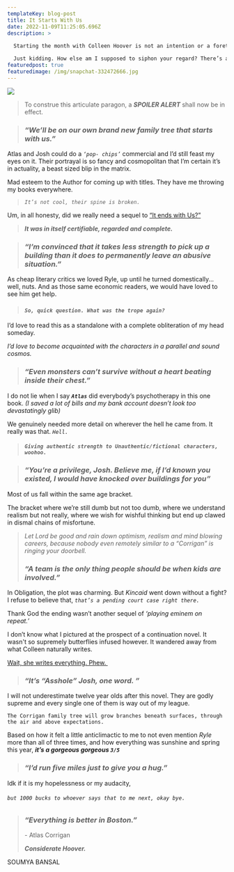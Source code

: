 ```yaml
---
templateKey: blog-post
title: It Starts With Us
date: 2022-11-09T11:25:05.696Z
description: >
  
  Starting the month with Colleen Hoover is not an intention or a forethought or a calculation…

  Just kidding. How else am I supposed to siphon your regard? There’s a lot of endearment and warmth on this side of the boat. It’s visionary, non - naturalistic but above all, fiction. I wasn’t starry eyed by the end of it, but it didn’t let my attention stray at all. This in fact is a promising sequel to Colleen Hoover’s most advocated book, the one that I couldn’t put down even through muscle. Here we go again, Lily.
featuredpost: true
featuredimage: /img/snapchat-332472666.jpg
---
```

![ ](/img/snapchat-332472666.jpg " ")

<!--StartFragment-->

> To construe this articulate paragon, a ***SPOILER ALERT*** shall now be in effect.



> ### ***“We’ll be on our own brand new family tree that starts with us.”***
>
>

Atlas and Josh could do a *`‘pop- chips’`* commercial and I’d still feast my eyes on it. Their portrayal is so fancy and cosmopolitan that I’m certain it’s in actuality, a beast sized blip in the matrix. 

Mad esteem to the Author for coming up with titles. They have me throwing my books everywhere. 



> *`It’s not cool, their spine is broken.`*



Um, in all honesty, did we really need a sequel to [“It ends with Us?”](https://www.colleenhoover.com/portfolio/it-ends-with-us/) 

> ***It was in itself certifiable, regarded and complete.*** 



> ### ***“I’m convinced that it takes less strength to pick up a building than it does to permanently leave an abusive situation.”***



As cheap literary critics we loved Ryle, up until he turned domestically… well, nuts. And as those same economic readers, we would have loved to see him get help. 

> #### *`So, quick question. What was the trope again?`* 



I’d love to read this as a standalone with a complete obliteration of my head someday.

*I’d love to become acquainted with the characters in a parallel and sound cosmos.*



> ### ***“Even monsters can’t survive without a heart beating inside their chest.”***



I do not lie when I say ***`Atlas`*** did everybody’s psychotherapy in this one book. *(I saved a lot of bills and my bank account doesn’t look too devastatingly glib)*



We genuinely needed more detail on wherever the hell he came from. It really was that. *`Hell.`* 

> #### *`Giving authentic strength to Unauthentic/fictional characters, woohoo.`*



> ### ***“You’re a privilege, Josh. Believe me, if I’d known you existed, I would have knocked over buildings for you”***



Most of us fall within the same age bracket.

 The bracket where we’re still dumb but not too dumb, where we understand realism but not really, where we wish for wishful thinking but end up clawed in dismal chains of misfortune.

> *Let Lord be good and rain down optimism, realism and mind blowing careers, because nobody even remotely similar to a “Corrigan” is ringing your doorbell.*  
>
>
>
> ### ***“A team is the only thing people should be when kids are involved.”***



In Obligation, the plot was charming. But *Kincaid* went down without a fight? I refuse to believe that, *`that’s a pending court case right there.`* 

Thank God the ending wasn’t another sequel of *‘playing eminem on repeat.’* 



I don’t know what I pictured at the prospect of a continuation novel. It wasn't so supremely butterflies infused however. It wandered away from what Colleen naturally writes.



[Wait, she writes everything. Phew. ](https://www.colleenhoover.com/)



> ### ***“It’s “Asshole” Josh, one word. ”***



I will not underestimate twelve year olds after this novel. They are godly supreme and every single one of them is way out of my league. 



`The Corrigan family tree will grow branches beneath surfaces, through the air and above expectations. `



Based on how it felt a little anticlimactic to me to not even mention *Ryle* more than all of three times, and how everything was sunshine and spring this year, ***it’s a gorgeous gorgeous `3/5`***



> ### ***“I’d run five miles just to give you a hug.”***
>
>

Idk if it is my hopelessness or my audacity, 

###### `but 1000 bucks to whoever says that to me next, okay bye.`



> ### ***“Everything is better in Boston.”***
>
> \-﻿ Atlas Corrigan
>
>
>
> ***Considerate Hoover.***
>
>

SOUMYA BANSAL



<!--EndFragment-->